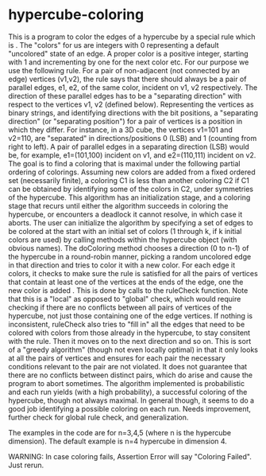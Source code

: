 hypercube-coloring
==================

This is a program to color the edges of a hypercube by a special rule which is . The "colors" for us are integers with 0 representing a default "uncolored" state of an edge. A proper color is a positive integer, starting with 1 and incrementing by one for the next color etc.  For our purpose we use the following rule.  For a pair of non-adjacent (not connected by an edge) vertices (v1,v2), the rule says that there should always be  a  pair of parallel edges, e1, e2, of the same color, incident on v1, v2 respectively. The direction of these parallel edges has to be a  "separating direction" with respect to the vertices v1, v2 (defined below). Representing the vertices as binary strings, and identifying directions with the bit positions, a  "separating direction" (or "separating position") for a pair of vertices is a position in which they differ. For instance, in a 3D cube, the vertices  v1=101 and v2=110,  are  "separated" in  directions/positions 0 (LSB) and 1 (counting from right to left). A pair of parallel edges in a separating direction (LSB) would be, for example, e1=(101,100)  incident on v1, and e2=(110,111) incident  on v2. The goal is to find a coloring that is maximal under the following  partial ordering of colorings. Assuming new colors are added from a fixed ordered set (necessarily finite), a coloring C1 is less than another coloring C2 if C1 can be obtained by identifying some of the colors in C2,  under symmetries of the hypercube. This algorithm has an initialization stage, and a coloring stage that recurs until either the algorithm succeeds in coloring the hypercube, or encounters a deadlock it cannot resolve, in which case it aborts. The user can  initialize the algorithm by specifying  a set of edges to be colored at the start with an initial set of colors (1 through k, if k initial colors are used) by calling methods within the hypercube object (with obvious names). The doColoring method chooses a direction (0 to n-1) of the hypercube in a round-robin manner, picking a random uncolored edge in that direction and tries to color it with a new color.  For each edge it colors, it checks to make sure the rule is satisfied for all the pairs of vertices that contain at least one of the vertices at the ends of the edge,  one the new color is added . This is done by calls to the ruleCheck function. Note that this is a "local" as opposed to "global" check,  which would require checking if there are no conflicts between all  pairs of vertices of the hypercube, not just those containing one of the edge vertices. If nothing is inconsistent, ruleCheck also tries to "fill in" all  the edges that need  to be colored with colors from those already in the hypercube, to stay consitent with the rule.  Then it moves on to the next direction and so on. This is sort of a "greedy algorithm" (though not even locally optimal) in that it only looks at all the pairs of vertices and ensures for each pair  the necessary conditions relevant to the pair are not violated. It does not guarantee that there are no conflicts between distinct  pairs, which do arise and cause the program to abort sometimes. The algorithm implemented is probabilistic and each run yields (with a high probability), a successful coloring of the hypercube, though not always maximal. In general though, it seems to do a good job identifying a possible coloring on each run. Needs improvement, further check for global rule check, and generalization.

The examples in the code are for n=3,4,5 (where n is the hypercube dimension). The default example is n=4 hypercube in dimension 4.

WARNING: In case coloring fails, Assertion Error will say "Coloring Failed". Just rerun.
